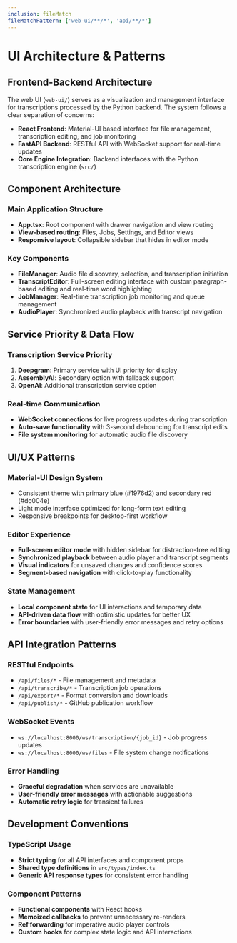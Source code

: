 ```yaml
---
inclusion: fileMatch
fileMatchPattern: ['web-ui/**/*', 'api/**/*']
---
```


# UI Architecture & Patterns

## Frontend-Backend Architecture

The web UI (`web-ui/`) serves as a visualization and management interface for transcriptions processed by the Python backend. The system follows a clear separation of concerns:

- **React Frontend**: Material-UI based interface for file management, transcription editing, and job monitoring
- **FastAPI Backend**: RESTful API with WebSocket support for real-time updates
- **Core Engine Integration**: Backend interfaces with the Python transcription engine (`src/`)

## Component Architecture

### Main Application Structure
- **App.tsx**: Root component with drawer navigation and view routing
- **View-based routing**: Files, Jobs, Settings, and Editor views
- **Responsive layout**: Collapsible sidebar that hides in editor mode

### Key Components
- **FileManager**: Audio file discovery, selection, and transcription initiation
- **TranscriptEditor**: Full-screen editing interface with custom paragraph-based editing and real-time word highlighting
- **JobManager**: Real-time transcription job monitoring and queue management
- **AudioPlayer**: Synchronized audio playback with transcript navigation

## Service Priority & Data Flow

### Transcription Service Priority
1. **Deepgram**: Primary service with UI priority for display
2. **AssemblyAI**: Secondary option with fallback support
3. **OpenAI**: Additional transcription service option

### Real-time Communication
- **WebSocket connections** for live progress updates during transcription
- **Auto-save functionality** with 3-second debouncing for transcript edits
- **File system monitoring** for automatic audio file discovery

## UI/UX Patterns

### Material-UI Design System
- Consistent theme with primary blue (#1976d2) and secondary red (#dc004e)
- Light mode interface optimized for long-form text editing
- Responsive breakpoints for desktop-first workflow

### Editor Experience
- **Full-screen editor mode** with hidden sidebar for distraction-free editing
- **Synchronized playback** between audio player and transcript segments
- **Visual indicators** for unsaved changes and confidence scores
- **Segment-based navigation** with click-to-play functionality

### State Management
- **Local component state** for UI interactions and temporary data
- **API-driven data flow** with optimistic updates for better UX
- **Error boundaries** with user-friendly error messages and retry options

## API Integration Patterns

### RESTful Endpoints
- `/api/files/*` - File management and metadata
- `/api/transcribe/*` - Transcription job operations
- `/api/export/*` - Format conversion and downloads
- `/api/publish/*` - GitHub publication workflow

### WebSocket Events
- `ws://localhost:8000/ws/transcription/{job_id}` - Job progress updates
- `ws://localhost:8000/ws/files` - File system change notifications

### Error Handling
- **Graceful degradation** when services are unavailable
- **User-friendly error messages** with actionable suggestions
- **Automatic retry logic** for transient failures

## Development Conventions

### TypeScript Usage
- **Strict typing** for all API interfaces and component props
- **Shared type definitions** in `src/types/index.ts`
- **Generic API response types** for consistent error handling

### Component Patterns
- **Functional components** with React hooks
- **Memoized callbacks** to prevent unnecessary re-renders
- **Ref forwarding** for imperative audio player controls
- **Custom hooks** for complex state logic and API interactions